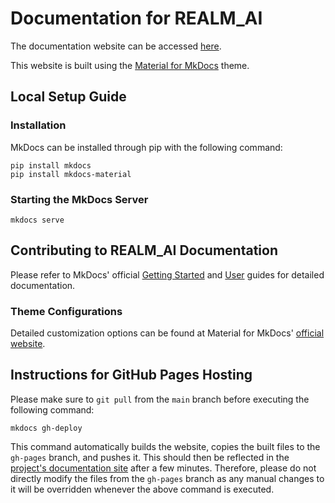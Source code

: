 # Documentation for REALM_AI 

The documentation website can be accessed [here](https://realm-ai-project.github.io/documentation/). 

<!-- This website is built with [MkDocs](https://www.mkdocs.org/) using a [theme](https://github.com/readthedocs/sphinx_rtd_theme) provided by [Read the Docs](https://readthedocs.org/). -->
This website is built using the [Material for MkDocs](https://squidfunk.github.io/mkdocs-material/) theme.

## Local Setup Guide
### Installation
MkDocs can be installed through pip with the following command: 
    
    pip install mkdocs
    pip install mkdocs-material

### Starting the MkDocs Server
```
mkdocs serve
``` 
## Contributing to REALM_AI Documentation
Please refer to MkDocs' official [Getting Started](https://www.mkdocs.org/getting-started/) and [User](https://www.mkdocs.org/user-guide/) guides for detailed documentation.

### Theme Configurations
Detailed customization options can be found at Material for MkDocs' [official website](https://squidfunk.github.io/mkdocs-material/).
    
## Instructions for GitHub Pages Hosting
Please make sure to `git pull` from the `main` branch before executing the following command:
```
mkdocs gh-deploy 
```
This command automatically builds the website, copies the built files to the `gh-pages` branch, and pushes it. This should then be reflected in the [project's documentation site](https://realm-ai-project.github.io/documentation/) after a few minutes. Therefore, please do not directly modify the files from the `gh-pages` branch as any manual changes to it will be overridden whenever the above command is executed.
